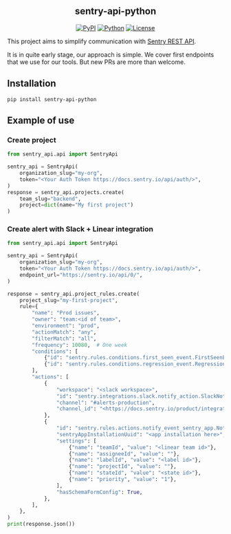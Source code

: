 <h2 align="center">sentry-api-python</h2>
<p align="center">
<a href="https://pypi.org/project/sentry-api-python/"><img alt="PyPI" src="https://img.shields.io/pypi/v/sentry-api-python"></a>
<a href="https://pypi.org/project/sentry-api-python/"><img alt="Python" src="https://img.shields.io/pypi/pyversions/sentry-api-python.svg"></a>
<a href="https://github.com/epsylabs/sentry-api-python/blob/master/LICENSE"><img alt="License" src="https://img.shields.io/pypi/l/sentry-api-python.svg"></a>
</p>

This project aims to simplify communication with [Sentry REST API](https://docs.sentry.io/api/).

It is in quite early stage, our approach is simple. We cover first endpoints that we use for our tools.
But new PRs are more than welcome.

## Installation

```shell
pip install sentry-api-python
```

## Example of use

### Create project

```python
from sentry_api.api import SentryApi

sentry_api = SentryApi(
    organization_slug="my-org",
    token="<Your Auth Token https://docs.sentry.io/api/auth/>",
)
response = sentry_api.projects.create(
    team_slug="backend",
    project=dict(name="My first project")
)
```

### Create alert with Slack + Linear integration

```python
from sentry_api.api import SentryApi

sentry_api = SentryApi(
    organization_slug="my-org",
    token="<Your Auth Token https://docs.sentry.io/api/auth/>",
    endpoint_url="https://sentry.io/api/0/",
)

response = sentry_api.project_rules.create(
    project_slug="my-first-project",
    rule={
        "name": "Prod issues",
        "owner": "team:<id of team>",
        "environment": "prod",
        "actionMatch": "any",
        "filterMatch": "all",
        "frequency": 10080,  # One week
        "conditions": [
            {"id": "sentry.rules.conditions.first_seen_event.FirstSeenEventCondition"},
            {"id": "sentry.rules.conditions.regression_event.RegressionEventCondition"},
        ],
        "actions": [
            {
                "workspace": "<slack workspace>",
                "id": "sentry.integrations.slack.notify_action.SlackNotifyServiceAction",
                "channel": "#alerts-production",
                "channel_id": "<https://docs.sentry.io/product/integrations/notification-incidents/slack/#rate-limiting-error>",
            },
            {
                "id": "sentry.rules.actions.notify_event_sentry_app.NotifyEventSentryAppAction",
                "sentryAppInstallationUuid": "<app installation here>",
                "settings": [
                    {"name": "teamId", "value": "<linear team id>"},
                    {"name": "assigneeId", "value": ""},
                    {"name": "labelId", "value": "<label id>"},
                    {"name": "projectId", "value": ""},
                    {"name": "stateId", "value": "<state id>"},
                    {"name": "priority", "value": "1"},
                ],
                "hasSchemaFormConfig": True,
            },
        ],
    },
)
print(response.json())
```
